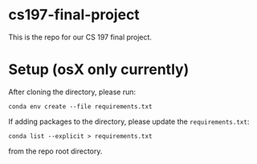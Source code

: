 # cs197-final-project

This is the repo for our CS 197 final project. 

# Setup (osX only currently)

After cloning the directory, please run:

```
conda env create --file requirements.txt
```

If adding packages to the directory, please update the `requirements.txt`:
```
conda list --explicit > requirements.txt
```
from the repo root directory.
